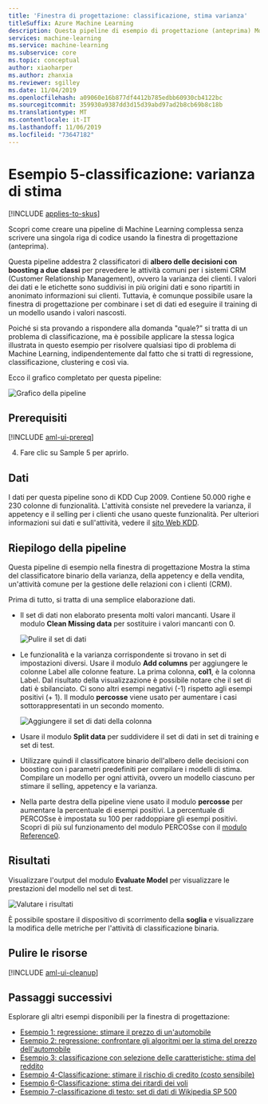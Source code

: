 ```yaml
---
title: 'Finestra di progettazione: classificazione, stima varianza'
titleSuffix: Azure Machine Learning
description: Questa pipeline di esempio di progettazione (anteprima) Mostra la stima del classificatore binario della varianza, un'attività comune per la gestione delle relazioni con i clienti (CRM).
services: machine-learning
ms.service: machine-learning
ms.subservice: core
ms.topic: conceptual
author: xiaoharper
ms.author: zhanxia
ms.reviewer: sgilley
ms.date: 11/04/2019
ms.openlocfilehash: a09060e16b877df4412b785edbb60930cb4122bc
ms.sourcegitcommit: 359930a9387dd3d15d39abd97ad2b8cb69b8c18b
ms.translationtype: MT
ms.contentlocale: it-IT
ms.lasthandoff: 11/06/2019
ms.locfileid: "73647182"
---
```

# <a name="sample-5---classification-predict-churn"></a>Esempio 5-classificazione: varianza di stima
[!INCLUDE [applies-to-skus](../../../includes/aml-applies-to-enterprise-sku.md)]

Scopri come creare una pipeline di Machine Learning complessa senza scrivere una singola riga di codice usando la finestra di progettazione (anteprima).

Questa pipeline addestra 2 classificatori di **albero delle decisioni con boosting a due classi** per prevedere le attività comuni per i sistemi CRM (Customer Relationship Management), ovvero la varianza dei clienti. I valori dei dati e le etichette sono suddivisi in più origini dati e sono ripartiti in anonimato informazioni sui clienti. Tuttavia, è comunque possibile usare la finestra di progettazione per combinare i set di dati ed eseguire il training di un modello usando i valori nascosti.

Poiché si sta provando a rispondere alla domanda "quale?" si tratta di un problema di classificazione, ma è possibile applicare la stessa logica illustrata in questo esempio per risolvere qualsiasi tipo di problema di Machine Learning, indipendentemente dal fatto che si tratti di regressione, classificazione, clustering e così via.

Ecco il grafico completato per questa pipeline:

![Grafico della pipeline](./media/how-to-ui-sample-classification-predict-churn/pipeline-graph.png)

## <a name="prerequisites"></a>Prerequisiti

[!INCLUDE [aml-ui-prereq](../../../includes/aml-ui-prereq.md)]

4. Fare clic su Sample 5 per aprirlo. 

## <a name="data"></a>Dati

I dati per questa pipeline sono di KDD Cup 2009. Contiene 50.000 righe e 230 colonne di funzionalità. L'attività consiste nel prevedere la varianza, il appetency e il selling per i clienti che usano queste funzionalità. Per ulteriori informazioni sui dati e sull'attività, vedere il [sito Web KDD](https://www.kdd.org/kdd-cup/view/kdd-cup-2009).

## <a name="pipeline-summary"></a>Riepilogo della pipeline

Questa pipeline di esempio nella finestra di progettazione Mostra la stima del classificatore binario della varianza, della appetency e della vendita, un'attività comune per la gestione delle relazioni con i clienti (CRM).

Prima di tutto, si tratta di una semplice elaborazione dati.

- Il set di dati non elaborato presenta molti valori mancanti. Usare il modulo **Clean Missing data** per sostituire i valori mancanti con 0.

    ![Pulire il set di dati](./media/how-to-ui-sample-classification-predict-churn/cleaned-dataset.png)

- Le funzionalità e la varianza corrispondente si trovano in set di impostazioni diversi. Usare il modulo **Add columns** per aggiungere le colonne Label alle colonne feature. La prima colonna, **col1**, è la colonna Label. Dal risultato della visualizzazione è possibile notare che il set di dati è sbilanciato. Ci sono altri esempi negativi (-1) rispetto agli esempi positivi (+ 1). Il modulo **percosse** viene usato per aumentare i casi sottorappresentati in un secondo momento.

    ![Aggiungere il set di dati della colonna](./media/how-to-ui-sample-classification-predict-churn/added-column1.png)



- Usare il modulo **Split data** per suddividere il set di dati in set di training e set di test.

- Utilizzare quindi il classificatore binario dell'albero delle decisioni con boosting con i parametri predefiniti per compilare i modelli di stima. Compilare un modello per ogni attività, ovvero un modello ciascuno per stimare il selling, appetency e la varianza.

- Nella parte destra della pipeline viene usato il modulo **percosse** per aumentare la percentuale di esempi positivi. La percentuale di PERCOSse è impostata su 100 per raddoppiare gli esempi positivi. Scopri di più sul funzionamento del modulo PERCOSse con il [modulo Reference0](../././algorithm-module-reference/SMOTE.md).

## <a name="results"></a>Risultati

Visualizzare l'output del modulo **Evaluate Model** per visualizzare le prestazioni del modello nel set di test. 

![Valutare i risultati](./media/how-to-ui-sample-classification-predict-churn/evaluate-result.png)

 È possibile spostare il dispositivo di scorrimento della **soglia** e visualizzare la modifica delle metriche per l'attività di classificazione binaria. 

## <a name="clean-up-resources"></a>Pulire le risorse

[!INCLUDE [aml-ui-cleanup](../../../includes/aml-ui-cleanup.md)]

## <a name="next-steps"></a>Passaggi successivi

Esplorare gli altri esempi disponibili per la finestra di progettazione:

- [Esempio 1: regressione: stimare il prezzo di un'automobile](how-to-designer-sample-regression-automobile-price-basic.md)
- [Esempio 2: regressione: confrontare gli algoritmi per la stima del prezzo dell'automobile](how-to-designer-sample-regression-automobile-price-compare-algorithms.md)
- [Esempio 3: classificazione con selezione delle caratteristiche: stima del reddito](how-to-designer-sample-classification-predict-income.md)
- [Esempio 4-Classificazione: stimare il rischio di credito (costo sensibile)](how-to-designer-sample-classification-credit-risk-cost-sensitive.md)
- [Esempio 6-Classificazione: stima dei ritardi dei voli](how-to-designer-sample-classification-flight-delay.md)
- [Esempio 7-classificazione di testo: set di dati di Wikipedia SP 500](how-to-designer-sample-text-classification.md)
